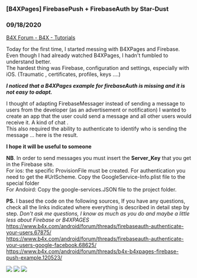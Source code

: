 ###  [B4XPages] FirebasePush + FirebaseAuth by Star-Dust
### 09/18/2020
[B4X Forum - B4X - Tutorials](https://www.b4x.com/android/forum/threads/122477/)

Today for the first time, I started messing with B4XPages and Firebase. Even though I had already watched B4XPages, I hadn't fumbled to understand better.  
The hardest thing was Firebase, configuration and settings, especially with iOS. (Traumatic , certificates, profiles, keys ….)  
  
***I noticed that a B4XPages example for firebaseAuth is missing and it is not easy to adapt.***  
  
I thought of adapting FirebaseMessager instead of sending a message to users from the developer (as an advertisement or notification) I wanted to create an app that the user could send a message and all other users would receive it. A kind of chat .  
This also required the ability to authenticate to identify who is sending the message … here is the result.  
  
**I hope it will be useful to someone**  
  
**NB**. In order to send messages you must insert the **Server\_Key** that you get in the Firebase site.  
For ios: the specific ProvisionFile must be created. For authentication you need to get the #UrlScheme. Copy the GoogleService-Info.plist file to the special folder  
For Andoird: Copy the google-services.JSON file to the project folder.  
  
**PS.** I based the code on the following sources, If you have any questions, check all the links indicated where everything is described in detail step by step. *Don't ask me questions, I know as much as you do and maybe a little less about Firebase or B4XPAGES*  
<https://www.b4x.com/android/forum/threads/firebaseauth-authenticate-your-users.67875/>  
<https://www.b4x.com/android/forum/threads/firebaseauth-authenticate-your-users-google-facebook.68625/>  
<https://www.b4x.com/android/forum/threads/b4x-b4xpages-firebase-push-example.120523/>  
  
![](https://www.b4x.com/android/forum/attachments/100204) ![](https://www.b4x.com/android/forum/attachments/100207) ![](https://www.b4x.com/android/forum/attachments/100208)